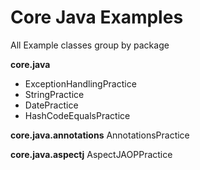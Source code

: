 # Core Java Examples
All Example classes group by package

**core.java** 
- ExceptionHandlingPractice
- StringPractice
- DatePractice
- HashCodeEqualsPractice

**core.java.annotations**
AnnotationsPractice

**core.java.aspectj**
AspectJAOPPractice